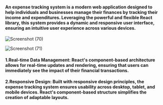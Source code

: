 #### An expense tracking system is a modern web application designed to help individuals and businesses manage their finances by tracking their income and expenditures. Leveraging the powerful and flexible React library, this system provides a dynamic and responsive user interface, ensuring an intuitive user experience across various devices.
![Screenshot (70)](https://github.com/user-attachments/assets/62b62ad7-54f3-45bb-98f9-3cb3b77dae90)


![Screenshot (71)](https://github.com/user-attachments/assets/bf7a2d38-3e94-4345-a079-32fee46abcec)


#### 1.Real-time Data Management: React's component-based architecture allows for real-time updates and rendering, ensuring that users can immediately see the impact of their financial transactions.
#### 2.Responsive Design: Built with responsive design principles, the expense tracking system ensures usability across desktop, tablet, and mobile devices. React's component-based structure simplifies the creation of adaptable layouts.

